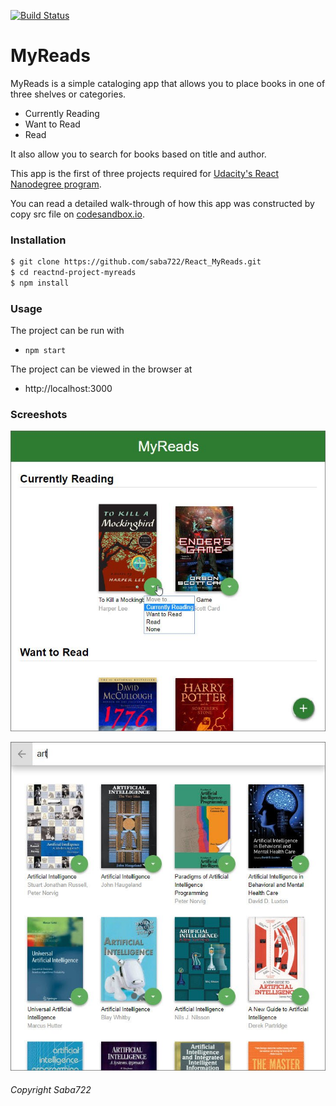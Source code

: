 [![Build Status](https://travis-ci.org/joemccann/dillinger.svg?branch=master)](https://travis-ci.org/joemccann/dillinger)
# MyReads

MyReads is a simple cataloging app that allows you to place books in one of three shelves or categories.

  - Currently Reading
- Want to Read
- Read

It also allow you to search for books based on title and author.

This app is the first of three projects required for [Udacity's React Nanodegree program](https://www.udacity.com/course/react-nanodegree--nd019).

You can read a detailed walk-through of how this app was constructed by copy src file on [codesandbox.io](https://codesandbox.io/signin).

### Installation
```sh
$ git clone https://github.com/saba722/React_MyReads.git
$ cd reactnd-project-myreads
$ npm install
```
### Usage
The project can be run with
- ```npm start```

The project can be viewed in the browser at
- http://localhost:3000

### Screeshots

![alt my_reads screenshot](p1.jpg "myreads")

![alt my_reads screenshot](p9.jpg "myreads")

###### Copyright Saba722
